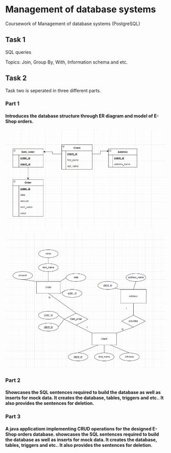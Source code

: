 # Management of database systems

Coursework of Management of database systems (PostgreSQL)

## Task 1

SQL queries

Topics: Join, Group By, With, Information schema and etc.

## Task 2

Task two is seperated in three different parts.

### Part 1

#### Introduces the database structure  through ER diagram and model of E-Shop orders.

![ER diagram](https://github.com/TadasSabestinas/Management-of-database-systems/blob/main/Task%20II/Part%201/ER%20diagrama.png?raw=true)

![ER model](https://github.com/TadasSabestinas/Management-of-database-systems/blob/main/Task%20II/Part%201/ER%20modelis.png?raw=true)

### Part 2

#### Showcases the SQL sentences required to build the database as well as inserts for mock data. It creates the database, tables, triggers and etc.. It also provides the sentences for deletion.

### Part 3

#### A java applicatiom implementing CRUD operations for the designed E-Shop orders database. showcases the SQL sentences required to build the database as well as inserts for mock data. It creates the database, tables, triggers and etc.. It also provides the sentences for deletion.
